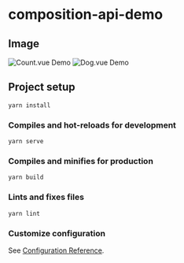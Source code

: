 <!--
 * @Author: Mencre
 * @LastEditors: Mencre
 * @email: mencre@163.com
 * @Date: 2020-09-06 17:03:54
 * @LastEditTime: 2020-09-06 17:40:14
 * @Description: README.md
-->
# composition-api-demo

## Image
![Count.vue Demo](https://img-blog.csdnimg.cn/20200906174451904.gif#pic_center)
![Dog.vue Demo](https://img-blog.csdnimg.cn/20200906174529432.gif#pic_center)

## Project setup
```
yarn install
```

### Compiles and hot-reloads for development
```
yarn serve
```

### Compiles and minifies for production
```
yarn build
```

### Lints and fixes files
```
yarn lint
```

### Customize configuration
See [Configuration Reference](https://cli.vuejs.org/config/).
